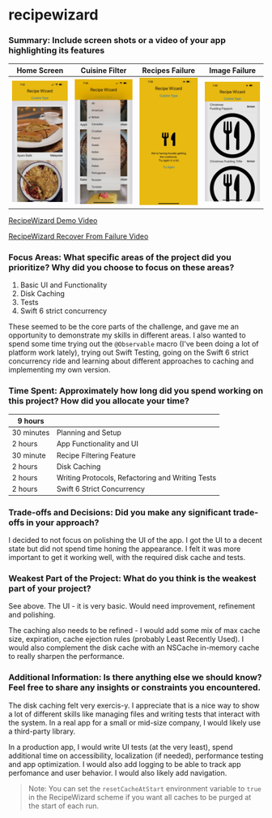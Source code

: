 # recipewizard

### Summary: Include screen shots or a video of your app highlighting its features

| Home Screen | Cuisine Filter | Recipes Failure | Image Failure |
| ----------- | -------------- | --------------- | ------------- |
| ![alt text][RecipeWizard] | ![alt text][CuisineFilter] | ![alt text][RecipesFailure] | ![alt text][ImageFailure] |

[RecipeWizard]: https://github.com/colbrew/recipewizard/raw/main/RecipeWizard.jpg "Recipe Wizard"
[CuisineFilter]: https://github.com/colbrew/recipewizard/raw/main/CuisineFilter.jpg "Cuisine Filter"
[RecipesFailure]: https://github.com/colbrew/recipewizard/raw/main/FetchRecipesFailure.jpg "Fetch Recipes Failure"
[ImageFailure]: https://github.com/colbrew/recipewizard/raw/main/ImageFailure.jpg "Load Image Failure"

[RecipeWizard Demo Video](https://drive.google.com/file/d/1NYE7dJtuLUfl9zc54fwbfPL6OEmHHnzc/view?usp=share_link)

[RecipeWizard Recover From Failure Video](https://drive.google.com/file/d/1lsWyOsnn9ljzwXHXhylp55z8DN6K9iaw/view?usp=share_link)

### Focus Areas: What specific areas of the project did you prioritize? Why did you choose to focus on these areas?

1. Basic UI and Functionality
2. Disk Caching
3. Tests
4. Swift 6 strict concurrency
    
These seemed to be the core parts of the challenge, and gave me an opportunity to demonstrate my skills in different areas. I also wanted to spend some time trying out the `@Observable` macro (I've been doing a lot of platform work lately), trying out Swift Testing, going on the Swift 6 strict concurrency ride and learning about different approaches to caching and implementing my own version.
     
### Time Spent: Approximately how long did you spend working on this project? How did you allocate your time?

| **9 hours** | |
| --- | --- |
| 30 minutes | Planning and Setup |
| 2 hours | App Functionality and UI |
| 30 minute | Recipe Filtering Feature |
| 2 hours | Disk Caching |
| 2 hours | Writing Protocols, Refactoring and Writing Tests |
| 2 hours | Swift 6 Strict Concurrency |

### Trade-offs and Decisions: Did you make any significant trade-offs in your approach?

I decided to not focus on polishing the UI of the app. I got the UI to a decent state but did not spend time honing the appearance. I felt it was more important to get it working well, with the required disk cache and tests.

### Weakest Part of the Project: What do you think is the weakest part of your project?

See above. The UI - it is very basic. Would need improvement, refinement and polishing. 

The caching also needs to be refined - I would add some mix of max cache size, expiration, cache ejection rules (probably Least Recently Used). I would also complement the disk cache with an NSCache in-memory cache to really sharpen the performance.

### Additional Information: Is there anything else we should know? Feel free to share any insights or constraints you encountered.

The disk caching felt very exercis-y. I appreciate that is a nice way to show a lot of different skills like managing files and writing tests that interact with the system. In a real app for a small or mid-size company, I would likely use a third-party library.

In a production app, I would write UI tests (at the very least), spend additional time on accessibility, localization (if needed), performance testing and app optimization. I would also add logging to be able to track app perfomance and user behavior. I would also likely add navigation.

> Note: You can set the `resetCacheAtStart` environment variable to `true` in the RecipeWizard scheme if you want all caches to be purged at the start of each run.
